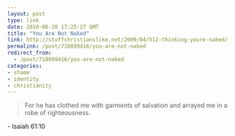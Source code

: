 ```yaml
---
layout: post
type: link
date: 2010-06-20 17:25:27 GMT
title: "You Are Not Naked"
link: http://stuffchristianslike.net/2009/04/512-thinking-youre-naked/
permalink: /post/718899416/you-are-not-naked
redirect_from: 
  - /post/718899416/you-are-not-naked
categories:
- shame
- identity
- christianity
---
```

<blockquote>For he has clothed me with garments of salvation and arrayed me in a robe of righteousness.</blockquote>
- Isaiah 61:10